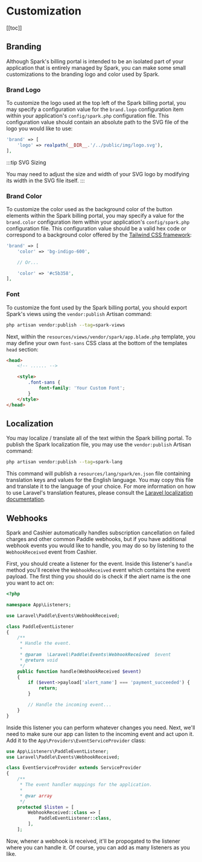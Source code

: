 # Customization

[[toc]]

## Branding

Although Spark's billing portal is intended to be an isolated part of your application that is entirely managed by Spark, you can make some small customizations to the branding logo and color used by Spark.

### Brand Logo

To customize the logo used at the top left of the Spark billing portal, you may specify a configuration value for the `brand.logo` configuration item within your application's `config/spark.php` configuration file. This configuration value should contain an absolute path to the SVG file of the logo you would like to use:

```php
'brand' => [
    'logo' => realpath(__DIR__.'/../public/img/logo.svg'),
],
```

:::tip SVG Sizing

You may need to adjust the size and width of your SVG logo by modifying its width in the SVG file itself.
:::

### Brand Color

To customize the color used as the background color of the button elements within the Spark billing portal, you may specify a value for the `brand.color` configuration item within your application's `config/spark.php` configuration file. This configuration value should be a valid hex code or correspond to a background color offered by the [Tailwind CSS framework](https://tailwindcss.com/docs/customizing-colors):

```php
'brand' => [
    'color' => 'bg-indigo-600',

    // Or...

    'color' => '#c5b358',
],
```

### Font

To customize the font used by the Spark billing portal, you should export Spark's views using the `vendor:publish` Artisan command:

```bash
php artisan vendor:publish --tag=spark-views
```

Next, within the `resources/views/vendor/spark/app.blade.php` template, you may define your own `font-sans` CSS class at the bottom of the templates `head` section:

```html
<head>
    <!-- ...... -->

    <style>
        .font-sans {
            font-family: 'Your Custom Font';
        }
    </style>
</head>
```

## Localization

You may localize / translate all of the text within the Spark billing portal. To publish the Spark localization file, you may use the `vendor:publish` Artisan command:

```bash
php artisan vendor:publish --tag=spark-lang
```

This command will publish a `resources/lang/spark/en.json` file containing translation keys and values for the English language. You may copy this file and translate it to the language of your choice. For more information on how to use Laravel's translation features, please consult the [Laravel localization documentation](https://laravel.com/docs/localization#using-translation-strings-as-keys).

## Webhooks

Spark and Cashier automatically handles subscription cancellation on failed charges and other common Paddle webhooks, but if you have additional webhook events you would like to handle, you may do so by listening to the `WebhookReceived` event from Cashier.

First, you should create a listener for the event. Inside this listener's `handle` method you'll receive the `WebhookReceived` event which contains the event payload. The first thing you should do is check if the alert name is the one you want to act on:

```php
<?php

namespace App\Listeners;

use Laravel\Paddle\Events\WebhookReceived;

class PaddleEventListener
{
    /**
     * Handle the event.
     *
     * @param  \Laravel\Paddle\Events\WebhookReceived  $event
     * @return void
     */
    public function handle(WebhookReceived $event)
    {
        if ($event->payload['alert_name'] === 'payment_succeeded') {
            return;
        }

        // Handle the incoming event...
    }
}
```

Inside this listener you can perform whatever changes you need. Next, we'll need to make sure our app can listen to the incoming event and act upon it. Add it to the `App\Providers\EventServiceProvider` class:

```php
use App\Listeners\PaddleEventListener;
use Laravel\Paddle\Events\WebhookReceived;

class EventServiceProvider extends ServiceProvider
{
    /**
     * The event handler mappings for the application.
     *
     * @var array
     */
    protected $listen = [
        WebhookReceived::class => [
            PaddleEventListener::class,
        ],
    ];
```

Now, whener a webhook is received, it'll be propogated to the listener where you can handle it. Of course, you can add as many listeners as you like.
